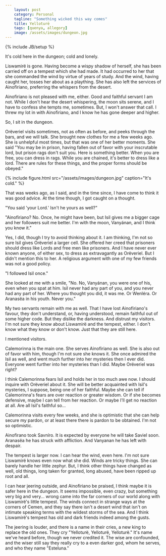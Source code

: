 ```yaml
---
    layout: post
    category: Personal 
    tagline: "Something wicked this way comes"
    title: Yelloturë 
    tags: [quenya, allegory]
    image: /assets/images/dungeon.jpg
---
```

{% include JB/setup %}

It's cold here in the dungeon; cold and lonely.

<!-- more -->

Liswamirë is gone. Having become a wispy shadow of herself, she has been carried off on a tempest which she had made. It had occurred to her that she commanded the wind by virtue of years of study. And the wind, having caught her, tosses her about as a plaything. She has also left the services of Ainofiriano, preferring the whispers from the desert. 

Ainofiriano is not pleased with me, either. Good and faithful servant I am not. While I don't hear the desert whispering, the moon sits serene, and I have to confess she tempts me, sometimes. But, I won't answer that call. I threw my lot in with Ainofiriano, and I know he has gone deeper and higher.

So, I sit in the dungeon.

Orëveriel visits sometimes, not as often as before, and peeks through the bars, and we will talk. She brought new clothes for me a few weeks ago. She is unhelpful most times, but that was one of her better moments. She said "You may be in prison, having fallen out of favor with your inscrutable lord, but prison rags don't suit you. Here is something better. When you are free, you can dress in rags. While you are chained, it's better to dress like a lord. There are rules for these things, and the proper forms should be obeyed."

{% include figure.html src="/assets/images/dungeon.jpg" caption="It's cold."  %}


That was weeks ago, as I said, and in the time since, I have come to think it was good advice. At the time though, I got caught on a thought. 

"You said 'your Lord.' Isn't he yours as well?"

"Ainofiriano? No. Once, he might have been, but Isil gives me a bigger cage and her followers suit me better. I'm with the moon, Vanyánan, and I think you know it."

Yes, I did, though I try to avoid thinking about it. I am thinking, I'm not so sure Isil gives Orëveriel a larger cell. She offered her creed that prisoners should dress like Lords and free men like prisoners. And I have never ever known anyone, of either sex, to dress as extravagantly as Orëveriel. But I didn't mention this to her. A religious argument with one of my few friends was not a good policy.

"I followed Isil once." 

She looked at me with a smile, "No. No, Vanyánan, you were one of his, even when you spat at him. Isil never had any part of you, and you never had any part of her. Where you thought you did, it was me. Or Wenléra. Or Aranasëa in his youth. Never you." 


My two servants remain with me as well. That I have lost Ainofiriano's favour, they don't understand, or, having understood, remain faithful out of some higher code. But they dislike the darkness. And distrust my visitors. I'm not sure they know about Liswamirë and the tempest, either. I don't know what they know or don't know. Just that they are still here.

I mentioned visitors. 

Calemorinna is the main one. She serves Ainofiriano as well. She is also out of favor with him, though I'm not sure she knows it. She once admired the Isil as well, and went much further into her mysteries then I ever did. Everyone went further into her mysteries than I did. Maybe Orëveriel was right? 

I think Calemorinna fears Isil and holds her in too much awe now. I should inquire with Orëveriel about it. She will be better acquainted with Isil's mysteries, I suppose, being one of her faithful. Maybe she can tell if Calemorinna's fears are over reaction or greater wisdom. Or if she becomes defensive, maybe I can tell from her reaction. Or maybe I'll get no reaction at all. Are all Isil's faithful so... 

Calemorinna visits every few weeks, and she is optimistic that she can help secure my pardon, or at least there there is pardon to be obtained. I'm not so optimistic.

Ainofirano took Savníro. It is expected by everyone he will take Saviel soon. Aranasëa he has struck with affliction. And Vanyanan he has left with despair. 

The tempest is larger now. I can hear the wind, even here. I'm not sure Liswamirë knows even now what she did. Winds are tricky things. She can barely handle her little zephyr. But, I think other things have changed as well, old things, long taken for granted, long abused, have been ripped up root and all.

I can hear jeering outside, and Ainofiriano be praised, I think maybe it is safer here in the dungeon. It seems impossible, even crazy, but something very big and very... wrong came into the far corners of our world along with Liswamirë's little tempest. The winds connect in strange ways at the corners of Cemen, and they say there isn't a desert wind that isn't on intimate speaking terms with the wildest storms of the sea. And I think Liswamirë's tempest has old and dark friends indeed among the gusts. 

The jeering is louder, and there is a name in their cries, a new king to replace the old ones. They cry "Yelloturë, Yelloturë, Yelloturë."  It's name we've heard before, though we never credited it. The wise are confounded, and the wiser still say they really cry to a even darker god, whom he serves, and who they name "Esteluna."  



